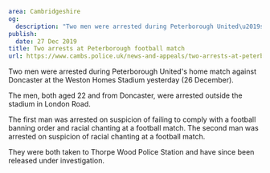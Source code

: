 ```yaml
area: Cambridgeshire
og:
  description: "Two men were arrested during Peterborough United\u2019s home match against Doncaster at the Weston Homes Stadium yesterday (26 December)."
publish:
  date: 27 Dec 2019
title: Two arrests at Peterborough football match
url: https://www.cambs.police.uk/news-and-appeals/two-arrests-at-peterborough-football-match
```

Two men were arrested during Peterborough United's home match against Doncaster at the Weston Homes Stadium yesterday (26 December).

The men, both aged 22 and from Doncaster, were arrested outside the stadium in London Road.

The first man was arrested on suspicion of failing to comply with a football banning order and racial chanting at a football match. The second man was arrested on suspicion of racial chanting at a football match.

They were both taken to Thorpe Wood Police Station and have since been released under investigation.

